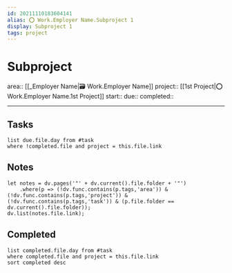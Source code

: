 ```yaml
---
id: 20211110183604141
alias: ⭕️ Work.Employer Name.Subproject 1
display: Subproject 1
tags: project
---
```


# Subproject

area:: [[_Employer Name|🗃 Work.Employer Name]]
project:: [[1st Project|⭕️ Work.Employer Name.1st Project]]
start:: 
due:: 
completed:: 

---

## Tasks

```dataview
list due.file.day from #task
where !completed.file and project = this.file.link
```

## Notes

```dataviewjs
let notes = dv.pages('"' + dv.current().file.folder + '"')
	.where(p => (!dv.func.contains(p.tags,'area')) & (!dv.func.contains(p.tags,'project')) & (!dv.func.contains(p.tags,'task')) & (p.file.folder == dv.current().file.folder));
dv.list(notes.file.link);
```

## Completed

```dataview
list completed.file.day from #task
where completed.file and project = this.file.link
sort completed desc
```